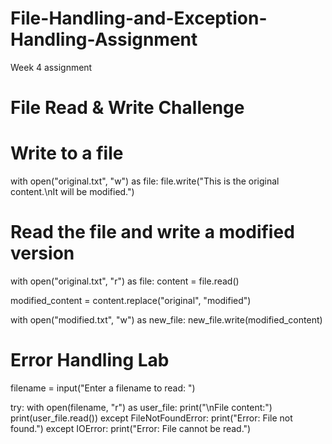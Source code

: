 # File-Handling-and-Exception-Handling-Assignment
Week 4 assignment

# File Read & Write Challenge
# Write to a file
with open("original.txt", "w") as file:
    file.write("This is the original content.\nIt will be modified.")

# Read the file and write a modified version
with open("original.txt", "r") as file:
    content = file.read()

modified_content = content.replace("original", "modified")

with open("modified.txt", "w") as new_file:
    new_file.write(modified_content)

# Error Handling Lab
filename = input("Enter a filename to read: ")

try:
    with open(filename, "r") as user_file:
        print("\nFile content:")
        print(user_file.read())
except FileNotFoundError:
    print("Error: File not found.")
except IOError:
    print("Error: File cannot be read.")
